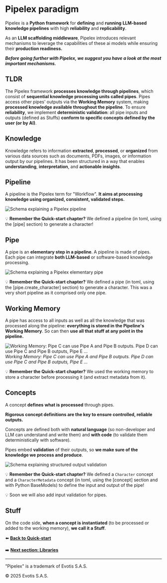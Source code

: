 # Pipelex paradigm

Pipelex is a **Python framework** for **defining** and **running** **LLM-based knowledge pipelines** with high **reliability** and **replicability**.

As an **LLM scaffolding middleware**, Pipelex introduces relevant mechanisms to leverage the capabilities of these ai models while ensuring their **production readiness.**

**_Before going further with Pipelex, we suggest you have a look at the most important mechanisms._**

## TLDR

The Pipelex framework **processes knowledge through pipelines**, which consist of **sequential knowledge processing units called pipes**. Pipes access other pipes' outputs via the **Working Memory** system, making **processed knowledge available throughout the pipeline**. To ensure **reliability**, we implement **deterministic validation**: all pipe inputs and outputs (defined as Stuffs) **conform to specific concepts defined by the user (or by AI)**.

## Knowledge

Knowledge refers to information **extracted**, **processed**, or **organized** from various data sources such as documents, PDFs, images, or information output by our pipelines. It has been structured in a way that enables **understanding**, **interpretation**, and **actionable insights**.

## Pipeline

A pipeline is the Pipelex term for "Workflow". **It aims at processing knowledge using organized, consistent, validated steps.**

![Schema explaining a Pipelex pipeline](pipeline.png)

:bulb: **Remember the Quick-start chapter?** We defined a pipeline (in toml, using the [pipe] section) to generate a character!

## Pipe

A pipe is an **elementary step in a pipeline**. A pipeline is made of pipes.
Each pipe can integrate **both LLM-based** or software-based knowledge processing.

![Schema explaining a Pipelex elementary pipe](pipe.png)

:bulb: **Remember the Quick-start chapter?** We defined a pipe (in toml, using the [pipe.create_character] section) to generate a character. This was a very short pipeline as it comprised only one pipe.

## Working Memory

A pipe has access to all inputs as well as all the knowledge that was processed along the pipeline: **everything is stored in the Pipeline's Working Memory**. So can then **use all that stuff at any point in the pipeline.**

![*Working Memory: Pipe C can use Pipe A and Pipe B outputs. Pipe D can use Pipe C and Pipe B outputs, Pipe E …*](working_memory.png)
_Working Memory: Pipe C can use Pipe A and Pipe B outputs. Pipe D can use Pipe C and Pipe B outputs, Pipe E …_

:bulb: **Remember the Quick-start chapter?** We used the working memory to store a character before processing it (and extract metadata from it).

## Concepts

A concept **defines** **what is processed** through pipes.

**Rigorous concept definitions are the key to ensure controlled, reliable outputs.**

Concepts are defined both with **natural language** (so non-developer and LLM can understand and write them) and **with code** (to validate them deterministically with software).

Pipes embed **validation** of their outputs, so **we make sure of the knowledge we process and produce**.

![Schema explaining structured output validation](output_validation.png)


:bulb: **Remember the Quick-start chapter?** We defined a `Character` concept and a `CharacterMetadata` concept (in toml, using the [concept] section and with Python BaseModels) to define the input and output of the pipe!

:bulb: Soon we will also add input validation for pipes.


## Stuff

On the code side, **when a concept is instantiated** (to be processed or added to the working memory), **we call it a Stuff**.

:arrow_left: [**Back to Quick-start**](../Quick-start/Quick-start.md)

:arrow_right: [**Next section: Libraries**](../Libraries/libraries.md)

---

"Pipelex" is a trademark of Evotis S.A.S.

© 2025 Evotis S.A.S.
